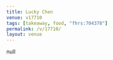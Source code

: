 ```yaml
---
title: Lucky Chen
venue: v17710
tags: [takeaway, food, "fhrs:704378"]
permalink: /v/17710/
layout: venue
---
```

null